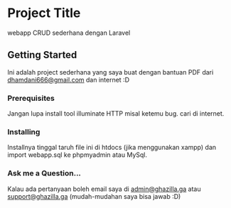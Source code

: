 # Project Title

webapp CRUD sederhana dengan Laravel

## Getting Started

Ini adalah project sederhana yang saya buat dengan bantuan PDF dari dhamdani666@gmail.com dan internet :D

### Prerequisites

Jangan lupa install tool illuminate HTTP misal ketemu bug. cari di internet.

### Installing

Installnya tinggal taruh file ini di htdocs (jika menggunakan xampp) dan import webapp.sql ke phpmyadmin atau MySql.

### Ask me a Question...

Kalau ada pertanyaan boleh email saya di admin@ghazilla.ga atau support@ghazilla.ga (mudah-mudahan saya bisa jawab :D)
